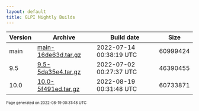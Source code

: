 ```yaml
---
layout: default
title: GLPI Nightly Builds
---
```


Version|Archive|Build date|Size
---|---|---|---
main|[main-16de63d.tar.gz](main-16de63d.tar.gz)|2022-07-14 00:38:19 UTC|60999424
9.5|[9.5-5da35e4.tar.gz](9.5-5da35e4.tar.gz)|2022-07-02 00:27:37 UTC|46390455
10.0|[10.0-5f491ed.tar.gz](10.0-5f491ed.tar.gz)|2022-08-19 00:31:48 UTC|60733871

<font size="1">Page generated on 2022-08-19 00:31:48 UTC</font>
